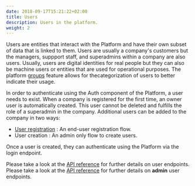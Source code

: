 ```yaml
---
date: 2018-09-17T15:21:22+02:00
title: Users
description: Users in the platform.
weight: 2
---
```


Users are entities that interact with the Platform and have their own subset of data that is linked to them. Users are usually a company's customers but the managers, suppport staff, and superadmins within a company are also users. Usually, users are digital identities for real people but they can also be machine users or entities that are used for operational purposes. The platform [groups](/platform/users/groups/) feature allows for thecategorization of users to better indicate their usage.

In order to authenticate using the Auth component of the Platform, a user needs to exist. When a company is registered for the first time, an owner user is automatically created. This user cannot be deleted and fulfills the role of a superadmin in the company. Additional users can be added to the company in two ways:

- [User registration](http://localhost:1313/platform/auth/authentication/) : An end-user registration flow.
- User creation : An admin only flow to create users.

Once a user is created, they can authenticate using the Platform via the login endpoint.

<aside class="notice">
	Please take a look at the <a href="https://rehive-platform.redoc.ly/tag/user" target="_blank">API reference</a> for further details on user endpoints.
</aside>

<aside class="notice">
	Please take a look at the <a href="https://rehive-platform-admin.redoc.ly/tag/users" target="_blank">API reference</a> for further details on <strong>admin</strong> user endpoints.
</aside>
